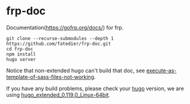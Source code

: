 # frp-doc

Documentation(https://gofrp.org/docs/) for frp.

```
git clone --recurse-submodules --depth 1 https://github.com/fatedier/frp-doc.git
cd frp-doc
npm install
hugo server
```

Notice that non-extended hugo can't build that doc, see [execute-as-template-of-sass-files-not-working](https://discourse.gohugo.io/t/execute-as-template-of-sass-files-not-working/17627/2).

If you have any build problems, please check your [hugo](https://github.com/gohugoio/hugo/releases) version, we are using [hugo_extended_0.119.0_Linux-64bit](https://github.com/gohugoio/hugo/releases/download/v0.119.0/hugo_extended_0.119.0_Linux-64bit.tar.gz).
